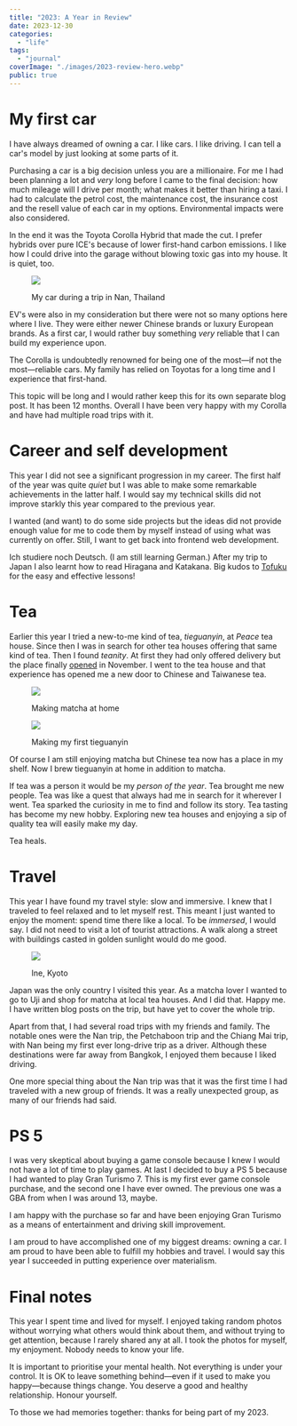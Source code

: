 ```yaml
---
title: "2023: A Year in Review"
date: 2023-12-30
categories:
  - "life"
tags:
  - "journal"
coverImage: "./images/2023-review-hero.webp"
public: true
---
```


# My first car

I have always dreamed of owning a car. I like cars. I like driving. I can tell a car's model by just looking at some parts of it.

Purchasing a car is a big decision unless you are a millionaire. For me I had been planning a lot and _very_ long before I came to the final decision: how much mileage will I drive per month; what makes it better than hiring a taxi. I had to calculate the petrol cost, the maintenance cost, the insurance cost and the resell value of each car in my options. Environmental impacts were also considered.

In the end it was the Toyota Corolla Hybrid that made the cut. I prefer hybrids over pure ICE's because of lower first-hand carbon emissions. I like how I could drive into the garage without blowing toxic gas into my house. It is quiet, too.

<figure>

![](IMG-6063.webp)
<figcaption>
My car during a trip in Nan, Thailand
</figcaption>
</figure>

EV's were also in my consideration but there were not so many options here where I live. They were either newer Chinese brands or luxury European brands. As a first car, I would rather buy something _very_ reliable that I can build my experience upon.

The Corolla is undoubtedly renowned for being one of the most—if not the most—reliable cars. My family has relied on Toyotas for a long time and I experience that first-hand.

This topic will be long and I would rather keep this for its own separate blog post. It has been 12 months. Overall I have been very happy with my Corolla and have had multiple road trips with it.

# Career and self development

This year I did not see a significant progression in my career. The first half of the year was quite _quiet_ but I was able to make some remarkable achievements in the latter half. I would say my technical skills did not improve starkly this year compared to the previous year.

I wanted (and want) to do some side projects but the ideas did not provide enough value for me to code them by myself instead of using what was currently on offer. Still, I want to get back into frontend web development.

Ich studiere noch Deutsch. (I am still learning German.) After my trip to Japan I also learnt how to read Hiragana and Katakana. Big kudos to [Tofuku](https://www.tofugu.com/japanese/learn-hiragana/) for the easy and effective lessons!

# Tea

Earlier this year I tried a new-to-me kind of tea, _tieguanyin_, at _Peace_ tea house. Since then I was in search for other tea houses offering that same kind of tea. Then I found _teanity_. At first they had only offered delivery but the place finally [opened](https://blog.zartre.com/2023/tea-nity-bangkok-a-traditional-tea-room-with-an-urban-twist/) in November. I went to the tea house and that experience has opened me a new door to Chinese and Taiwanese tea.

<figure>

![](DSCF0953-squoosh.webp)
<figcaption>
Making matcha at home
</figcaption>
</figure>

<figure>

![](tieguanyin.webp)
<figcaption>
Making my first tieguanyin
</figcaption>
</figure>

Of course I am still enjoying matcha but Chinese tea now has a place in my shelf. Now I brew tieguanyin at home in addition to matcha.

If tea was a person it would be my _person of the year_. Tea brought me new people. Tea was like a quest that always had me in search for it wherever I went. Tea sparked the curiosity in me to find and follow its story. Tea tasting has become my new hobby. Exploring new tea houses and enjoying a sip of quality tea will easily make my day.

Tea heals.

# Travel

This year I have found my travel style: slow and immersive. I knew that I traveled to feel relaxed and to let myself rest. This meant I just wanted to enjoy the moment: spend time there like a local. To be _immersed_, I would say. I did not need to visit a lot of tourist attractions. A walk along a street with buildings casted in golden sunlight would do me good.

<figure>

![](DSCF9486.webp)
<figcaption>
Ine, Kyoto
</figcaption>
</figure>

Japan was the only country I visited this year. As a matcha lover I wanted to go to Uji and shop for matcha at local tea houses. And I did that. Happy me. I have written blog posts on the trip, but have yet to cover the whole trip.

Apart from that, I had several road trips with my friends and family. The notable ones were the Nan trip, the Petchaboon trip and the Chiang Mai trip, with Nan being my first ever long-drive trip as a driver. Although these destinations were far away from Bangkok, I enjoyed them because I liked driving.

One more special thing about the Nan trip was that it was the first time I had traveled with a new group of friends. It was a really unexpected group, as many of our friends had said.

# PS 5

I was very skeptical about buying a game console because I knew I would not have a lot of time to play games. At last I decided to buy a PS 5 because I had wanted to play Gran Turismo 7. This is my first ever game console purchase, and the second one I have ever owned. The previous one was a GBA from when I was around 13, maybe.

I am happy with the purchase so far and have been enjoying Gran Turismo as a means of entertainment and driving skill improvement.

I am proud to have accomplished one of my biggest dreams: owning a car. I am proud to have been able to fulfill my hobbies and travel. I would say this year I succeeded in putting experience over materialism.

# Final notes

This year I spent time and lived for myself. I enjoyed taking random photos without worrying what others would think about them, and without trying to get attention, because I rarely shared any at all. I took the photos for myself, my enjoyment. Nobody needs to know your life.

It is important to prioritise your mental health. Not everything is under your control. It is OK to leave something behind—even if it used to make you happy—because things change. You deserve a good and healthy relationship. Honour yourself.

To those we had memories together: thanks for being part of my 2023.
